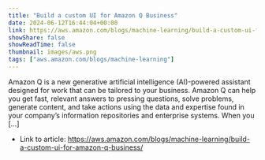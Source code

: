 ```yaml
---
title: "Build a custom UI for Amazon Q Business"
date: 2024-06-12T16:44:04+00:00
link: https://aws.amazon.com/blogs/machine-learning/build-a-custom-ui-for-amazon-q-business/
showShare: false
showReadTime: false
thumbnail: images/aws.png
tags: ["aws.amazon.com/blogs/machine-learning"]
---
```

Amazon Q is a new generative artificial intelligence (AI)-powered assistant designed for work that can be tailored to your business. Amazon Q can help you get fast, relevant answers to pressing questions, solve problems, generate content, and take actions using the data and expertise found in your company’s information repositories and enterprise systems. When you […]

- Link to article: https://aws.amazon.com/blogs/machine-learning/build-a-custom-ui-for-amazon-q-business/